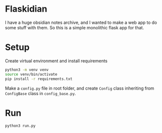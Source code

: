 # Flaskidian
I have a huge obsidian notes archive, and I wanted to make a web app to do some stuff with them. So this is a simple monolithic flask app for that.

# Setup
Create virtual environment and install requirements
```bash
python3 -m venv venv
source venv/bin/activate
pip install -r requirements.txt
```

Make a `config.py` file in root folder, and create `Config` class inheriting from `ConfigBase` class in `config_base.py`.

# Run
```bash
python3 run.py
```